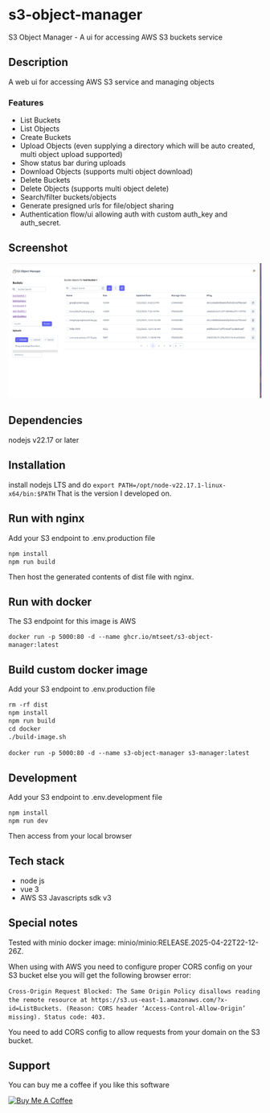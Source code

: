 # s3-object-manager
S3 Object Manager - A ui for accessing AWS S3 buckets service

## Description
A web ui for accessing AWS S3 service and managing objects

### Features
- List Buckets
- List Objects
- Create Buckets
- Upload Objects (even supplying a directory which will be auto created, multi object upload supported)
- Show status bar during uploads
- Download Objects (supports multi object download)
- Delete Buckets
- Delete Objects (supports multi object delete)
- Search/filter buckets/objects
- Generate presigned urls for file/object sharing
- Authentication flow/ui allowing auth with custom auth_key and auth_secret.

## Screenshot
![Here is a screenshoot](screenshot.png)

## Dependencies
nodejs v22.17 or later

## Installation 
install nodejs LTS and do
`export PATH=/opt/node-v22.17.1-linux-x64/bin:$PATH`
That is the version I developed on.

## Run with nginx
Add your S3 endpoint to .env.production file

```
npm install 
npm run build
```
Then host the generated contents of dist file with nginx.

## Run with docker
The S3 endpoint for this image is AWS
```
docker run -p 5000:80 -d --name ghcr.io/mtseet/s3-object-manager:latest
```

## Build custom docker image
Add your S3 endpoint to .env.production file

```
rm -rf dist
npm install
npm run build
cd docker
./build-image.sh

docker run -p 5000:80 -d --name s3-object-manager s3-manager:latest
```

## Development
Add your S3 endpoint to .env.development file

```
npm install
npm run dev
```
Then access from your local browser

## Tech stack
- node js
- vue 3
- AWS S3 Javascripts sdk v3

## Special notes
Tested with minio docker image: minio/minio:RELEASE.2025-04-22T22-12-26Z.

When using with AWS you need to configure proper CORS config on your S3 bucket else you will get the following browser error:

`Cross-Origin Request Blocked: The Same Origin Policy disallows reading the remote resource at https://s3.us-east-1.amazonaws.com/?x-id=ListBuckets. (Reason: CORS header ‘Access-Control-Allow-Origin’ missing). Status code: 403.`

You need to add CORS config to allow requests from your domain on the S3 bucket.

## Support
You can buy me a coffee if you like this software

<a href="https://www.buymeacoffee.com/mtseet" target="_blank"><img src="https://cdn.buymeacoffee.com/buttons/v2/default-yellow.png" alt="Buy Me A Coffee" style="height: 60px !important;width: 217px !important;" ></a>